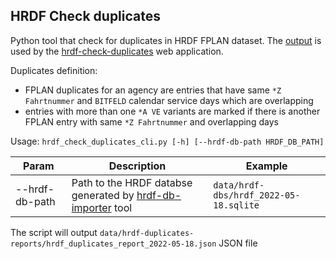 ## HRDF Check duplicates

Python tool that check for duplicates in HRDF FPLAN dataset. The [output](./data/hrdf-duplicates-reports) is used by the [hrdf-check-duplicates](../../apps/hrdf-check-duplicates/) web application.

Duplicates definition:
- FPLAN duplicates for an agency are entries that have same `*Z Fahrtnummer` and `BITFELD` calendar service days which are overlapping
- entries with more than one `*A VE` variants are marked if there is another FPLAN entry with same `*Z Fahrtnummer` and overlapping days

Usage: `hrdf_check_duplicates_cli.py [-h] [--hrdf-db-path HRDF_DB_PATH]`

|Param|Description|Example|
|--|--|--|
|--hrdf-db-path| Path to the HRDF databse generated by [hrdf-db-importer](../hrdf-db-importer/) tool | `data/hrdf-dbs/hrdf_2022-05-18.sqlite` |

The script will output `data/hrdf-duplicates-reports/hrdf_duplicates_report_2022-05-18.json` JSON file

